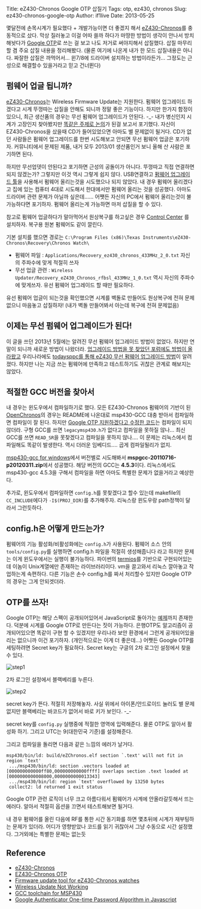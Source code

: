 Title: eZ430-Chronos Google OTP 삽질기
Tags: otp, ez430, chronos
Slug: ez430-chronos-google-otp
Author: if1live
Date: 2013-05-25

몇달전에 손목시계가 필요했다 + 개발가능이면 더 좋겠지 해서 [eZ430-Chronos][wiki_ez430_chronos]를 충동적으로 샀다.
막상 질러놓고 이걸 어따 쓸까 하다가 마땅한 방법이 생각이 안나서 방치해놧다가 [Google OTP][base_ez430_otp]로 쓰는 걸 보고 나도 저거로 써야지해서 삽질했다.
삽질 마무리할 겸 주요 삽질 내용을 정리해봤다.
(물론 여기에 나온게 내가 한 모드 삽질내용은 아니다. 짜잘한 삽질은 까먹어서... 윈7/8에 드라이버 설치하는 방법이라든가... 그정도는 근성으로 해결할수 있을거라고 믿고 건너뛴다)

## 펌웨어 업글 됩니까?

[eZ430-Chronos][wiki_ez430_chronos]는 Wireless Firmware Update는 지원한다.
펌웨어 업그레이드 하겠다고 시계 뚜껑따는 삽질을 안해도 되니까 정말 좋은 기능이다.
하지만 한가지 함정이 있으니, 최근 생산품의 경우는 무선 펌웨어 업그레이드가 안된다. -_-
내가 병신인지 시계가 고장인지 찾아봤지만 [똑같은 주제로 논의][wireless_update_not_work]가 된걸 보고서 포기했다.
자신이 EZ430-Chronos을 샀을때 CD가 들어있었으면 아마도 별 문제없이 될거다.
CD가 없던 사람들은 펌웨어 업그레이드를 한번 시도해보고 안되면 무선 펌웨어 업글은 포기하자.
커뮤니티에서 문제된 제품, 내거 모두 2013/01 생산품인거 보니 올해 산 사람은 포기하면 된다.

하지만 무선업뎃이 안된다고 포기하면 근성의 공돌이가 아니다. 뚜껑따고 직접 연결하면 되지 않겠는가?
그렇지만 이것 역시 그렇게 쉽지 않다.
USB연결하고 [펌웨어 업그레이드 툴][firmware_tool]을 사용해서 펌웨어 올리는것을 시도했으나 되지 않았다.
내 경우 펌웨어 올리겠다고 집에 있는 컴퓨터 4대로 시도해서 한대에서만 펌웨어 올리는 것을 성공했다.
아마도 드라이버 관련 문제가 아닐까 싶은데......
어쨋든 자신의 PC에서 펌웨어 올리는것이 불가능하다면 포기하자.
펌웨어 올리는게 가능하면 마저 삽질을 할 수 있다.

참고로 펌웨어 업글하다가 말아먹어서 원상복구를 하고싶은 경우 [Control Center][contorl_center] 를 설치하자.
복구용 원본 펌웨어도 같이 깔린다.

기본 설치를 했으면 경로는 ```C:\Program Files (x86)\Texas Instruments\eZ430-Chronos\Recovery\Chronos Watch\```

* 펌웨어 파일 : ```Applications/Recovery_ez430_chronos_433MHz_2_0.txt``` 자신의 주파수에 맞게 적절히 쓰자
* 무선 업글 관련 : ```Wireless Updater/Recovery_eZ430_Chronos_rfbsl_433MHz_1_0.txt``` 역시 자신의 주파수에 맞게쓰자. 유선 펌웨어 업그레이드 할 때만 필요하다.

유선 펌웨어 업글이 되는것을 확인했으면 시계를 벽돌로 만들어도 원상복구에 전혀 문제없으니 마음놓고 삽질하자!
(내가 벽돌 만들어봐서 아는데 복구에 전혀 문제없음)


## 이제는 무선 펌웨어 업그레이드가 된다!

이 글을 쓰던 2013년 5월에는 알려진 무선 펌웨어 업그레이드 방법이 없었다. 하지만 연말이 되니까 새로운 방법이 나왔더라.
[업그레이드 방법을 못 찾았던 포럼에도 방법이 올라왔고](http://e2e.ti.com/support/microcontrollers/msp430/f/166/t/255460.aspx?pi283121=3)
우리나라에도 [todaysppc를 통해 eZ430 무선 펌웨어 업그레이드 방법](http://www.todaysppc.com/mbzine/bbs/view.php?id=free&page=1&sn1=&divpage=51&sn=off&ss=on&sc=on&keyword=ez430&select_arrange=headnum&desc=asc&no=264464)이 알려졌다. 하지만 나는 지금 쓰는 펌웨어에 만족하고 테스트하기도 귀찮은 관계로 해보지는 않았다.


## 적절한 GCC 버전을 찾아서

내 경우는 윈도우에서 컴파일하기로 했다. 모든 EZ430-Chronos 펌웨어의 기반이 된 [OpenChronos][open_chronos]의 경우는 README에 나온대로 msp430-GCC 대충 받아서 컴파일하면 컴파일이 잘 된다.
하지만 [Google OTP 지원하겠다고 수정한 코드][otp_code]는 컴파일이 되지 않더라.
구형 GCC를 쓰면 ```legacymsp430.h```가 없다고 컴파일을 못하질 않나...
최신 GCC를 쓰면 ```READ_SR```을 못찾겠다고 컴파일을 못하지 않나....
이 문제는 리눅스에서 컴파일해도 똑같이 발생한다. 역시 더러운 임베디드.... 곱게 컴파일될리가 없지.

[msp430-gcc for windows][win_msp430_gcc]에서 버전별로 시도해봐서 **mspgcc-20110716-p20120311.zip**에서 성공했다.
해당 버전의 GCC는 **4.5.3**이다. 리눅스에서도 msp430-gcc 4.5.3을 구해서 컴파일을 하면 아마도 특별한 문제가 없을거라고 예상한다.

추가로, 윈도우에서 컴파일하면 ```config.h```를 못찾겠다고 할수 있는데 makefile의 ```CC_INCLUDE```에다가 ```-I$(PROJ_DIR)```를 추가해주자. 리눅스랑 윈도우랑 path정책이 달라서 그런듯하다.


## config.h은 어떻게 만드는가?
펌웨어의 기능 활성화/비활성화에는 ```config.h```가 사용된다. 펌웨어 소스 안의 ```tools/config.py```를 실행하면 config.h 파일을 적절히 생성해줍니다 라고 하지만 문제는 이게 윈도우에서는 실행이 불가능하다.
파이썬의 [termios][termios]를 기반으로 구현되어있는데 이놈이 Unix계열에만 존재하는 라이브러리이다. vm을 끌고와서 리눅스 깔아놓고 작업하는게 속편하다. 다른 기능은 손수 config.h를 짜서 처리할수 있지만 Google OTP의 경우는 그게 안되겟더라.


## OTP를 쓰자!
Google OTP는 해당 스펙이 공개되어있어서 JavaScript로 돌아가는 [예제][otp_js]까지 존재한다.
덕분에 시계를 Google OTP로 만든다는 짓이 가능하다. 은행OTP도 알고리즘이 공개되어있으면 똑같이 구현 할 수 있겠지만 우리나라 보안 환경에서 그런게 공개되어있을리는 없으니까 이건 포기하자. (개인적으로는 이게 더 좋은데...)
어쨋든 Google OTP를 세팅하려면 Secret key가 필요하다. Secret key는 구글의 2차 로그인 설정에서 찾을 수 있다.

![step1](|filename|../static/ez430-chronos-google-otp/step1.png)

2차 로그인 설정에서 블랙베리를 누른다.

![step2](|filename|../static/ez430-chronos-google-otp/step2.png)

secret key가 뜬다. 적절히 저장해놓자. 사실 위에서 아이폰/안드로이드 눌러도 별 문제 없지만 블랙베리는 바코드가 없어서 바로 키가 보인다. -_-

secret key를 ```config.py``` 실행중에 적절한 영역에 입력해준다. 물론 OTP도 알아서 활성화 하기. 그리고 UTC는 9(대한민국 기준)를 설정해준다.

그리고 컴파일을 돌리면 다음과 같은 느낌의 에러가 날거다.
```
msp430/bin/ld: build/eZChronos.elf section `.text' will not fit in region `text'
 .../msp430/bin/ld: section .vectors loaded at [000000000000ff80,000000000000ffff] overlaps section .text loaded at [0000000000008000,0000000000013343]
 .../msp430/bin/ld: region `text' overflowed by 13250 bytes
 collect2: ld returned 1 exit status
```
Google OTP 관련 로직이 너무 크고 아름다워서 펌웨어가 시계에 안올라갈듯해서 뜨는 에러다.
알아서 적절히 옵션을 끄면서 테스트해보면 될거다.

내 경우 펌웨어를 올린 다음에 RF를 통한 시간 동기화를 하면 몇초뒤에 시계가 재부팅하는 문제가 있더라.
어디가 영향받았나 코드를 읽기 귀찮아서 그냥 수동으로 시간 설정했다. 그거외에는 특별한 문제는 없는듯

## Reference
* [eZ430-Chronos][wiki_ez430_chronos]
* [EZ430-Chronos OTP][base_ez430_otp]
* [Firmware update tool for eZ430-Chronos watches][firmware_tool]
* [Wireless Update Not Working][wireless_update_not_work]
* [GCC toolchain for MSP430][win_msp430_gcc]
* [Google Authenticator One-time Password Algorithm in Javascript][otp_js]


[wiki_ez430_chronos]: http://processors.wiki.ti.com/index.php/EZ430-Chronos?DCMP=Chronos&HQS=Other+OT+chronoswiki
[base_ez430_otp]: http://tinyhack.com/2011/03/02/ez430-chronos-otp/
[open_chronos]: https://github.com/poelzi/OpenChronos
[otp_code]: https://github.com/qwandor-google/OpenChronos
[firmware_tool]: http://www.bm-innovations.com/index.php/ez430-chronos
[wireless_update_not_work]: http://e2e.ti.com/support/microcontrollers/msp430/f/166/t/255460.aspx?pi77810=2
[win_msp430_gcc]: http://sourceforge.net/projects/mspgcc/files/Windows/mingw32/
[contorl_center]: http://processors.wiki.ti.com/index.php/EZ430-Chronos?DCMP=Chronos&HQS=Other+OT+chronoswiki#Control_Center_for_Windows_.28Install_this_first.29
[termios]: http://docs.python.org/2/library/termios.html
[otp_js]: http://blog.tinisles.com/2011/10/google-authenticator-one-time-password-algorithm-in-javascript/